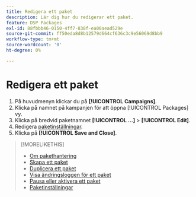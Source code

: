 ```yaml
---
title: Redigera ett paket
description: Lär dig hur du redigerar ett paket.
feature: DSP Packages
exl-id: 88fbbb46-0150-4ff7-838f-ea00aead529e
source-git-commit: ff50eda8d8b12579d664cf636c3c9e56069d8bb9
workflow-type: tm+mt
source-wordcount: '0'
ht-degree: 0%

---
```


# Redigera ett paket

1. På huvudmenyn klickar du på **[!UICONTROL Campaigns]**.
1. Klicka på namnet på kampanjen för att öppna [!UICONTROL Packages] vy.
1. Klicka på bredvid paketnamnet  **[!UICONTROL ...]** > **[!UICONTROL Edit]**.
1. Redigera [paketinställningar](package-settings.md).
1. Klicka på **[!UICONTROL Save and Close]**.

>[!MORELIKETHIS]
>
>* [Om pakethantering](package-about.md)
>* [Skapa ett paket](package-create.md)
>* [Duplicera ett paket](package-duplicate.md)
>* [Visa ändringsloggen för ett paket](package-change-log.md)
>* [Pausa eller aktivera ett paket](package-pause-activate.md)
>* [Paketinställningar](package-settings.md)

